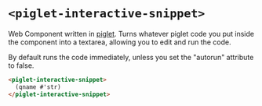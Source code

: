 # `<piglet-interactive-snippet>`

Web Component written in [piglet](https://github.com/piglet-lang/piglet). Turns
whatever piglet code you put inside the component into a textarea, allowing you
to edit and run the code.

By default runs the code immediately, unless you set the "autorun" attribute to
false.

```html
<piglet-interactive-snippet>
  (qname #'str)
</piglet-interactive-snippet>
```
